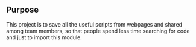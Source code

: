 ## Purpose
This project is to save all the useful scripts from webpages and shared among team members,
so that people spend less time searching for code and just to import this module.




